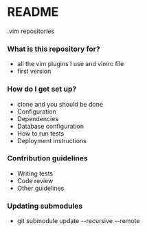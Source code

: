 # README #

.vim repositories

### What is this repository for? ###

* all the vim plugins I use and vimrc file 
* first version

### How do I get set up? ###

* clone and you should be done
* Configuration
* Dependencies
* Database configuration
* How to run tests
* Deployment instructions

### Contribution guidelines ###

* Writing tests
* Code review
* Other guidelines

### Updating submodules ###

* git submodule update --recursive --remote

